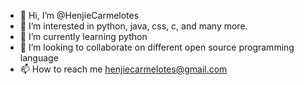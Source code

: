 - 👋 Hi, I’m @HenjieCarmelotes
- 👀 I’m interested in python, java, css, c, and many more.
- 🌱 I’m currently learning python
- 💞️ I’m looking to collaborate on different open source programming language
- 📫 How to reach me henjiecarmelotes@gmail.com

<!---
HenjieCarmelotes/HenjieCarmelotes is a ✨ special ✨ repository because its `README.md` (this file) appears on your GitHub profile.
You can click the Preview link to take a look at your changes.
--->
